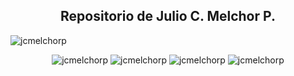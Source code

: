 <h2 align="center">Repositorio de Julio C. Melchor P.</h2>
<img src="https://visitor-badge.laobi.icu/badge?page_id=rusty-sj.rusty-sj" alt="jcmelchorp" />
<p align="center">
  <img src="https://github-readme-stats.vercel.app/api/top-langs/?username=jcmelchorp&layout=compact" alt="jcmelchorp" />
  <img src="https://github-profile-trophy.vercel.app/?username=jcmelchorp&theme=onedark&row=1&column=7" alt="jcmelchorp" />
  <img src="https://github-readme-stats.vercel.app/api?username=jcmelchorp&show_icons=true&locale=es&theme=dracula&include_all_commits=true" alt="jcmelchorp" />
  <img src="https://github-readme-streak-stats.herokuapp.com/?user=jcmelchorp&theme=dracula" alt="jcmelchorp" />
</p>

